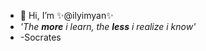 - 👋 Hi, I’m ✨@ilyimyan✨
- <i>'The <b>more</b> i learn, the <b>less</b> i realize i know'</i>
- -Socrates

<!---
ilyimyan/ilyimyan is a ✨ special ✨ repository because its `README.md` (this file) appears on your GitHub profile.
You can click the Preview link to take a look at your changes.
--->
